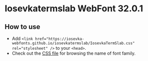 # Iosevkatermslab WebFont 32.0.1

## How to use

- Add `<link href="https://iosevka-webfonts.github.io/iosevkatermslab/IosevkaTermSlab.css" rel="stylesheet" />` to your `<head>`.
- Check out the [CSS file](./IosevkaTermSlab.css) for browsing the name of font family.
